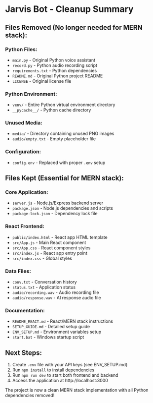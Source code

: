 # Jarvis Bot - Cleanup Summary

## Files Removed (No longer needed for MERN stack):

### Python Files:
- `main.py` - Original Python voice assistant
- `record.py` - Python audio recording script
- `requirements.txt` - Python dependencies
- `README.md` - Original Python project README
- `LICENSE` - Original license file

### Python Environment:
- `venv/` - Entire Python virtual environment directory
- `__pycache__/` - Python cache directory

### Unused Media:
- `media/` - Directory containing unused PNG images
- `audio/empty.txt` - Empty placeholder file

### Configuration:
- `config.env` - Replaced with proper `.env` setup

## Files Kept (Essential for MERN stack):

### Core Application:
- `server.js` - Node.js/Express backend server
- `package.json` - Node.js dependencies and scripts
- `package-lock.json` - Dependency lock file

### React Frontend:
- `public/index.html` - React app HTML template
- `src/App.js` - Main React component
- `src/App.css` - React component styles
- `src/index.js` - React app entry point
- `src/index.css` - Global styles

### Data Files:
- `conv.txt` - Conversation history
- `status.txt` - Application status
- `audio/recording.wav` - Audio recording file
- `audio/response.wav` - AI response audio file

### Documentation:
- `README_REACT.md` - React/MERN stack instructions
- `SETUP_GUIDE.md` - Detailed setup guide
- `ENV_SETUP.md` - Environment variables setup
- `start.bat` - Windows startup script

## Next Steps:
1. Create `.env` file with your API keys (see ENV_SETUP.md)
2. Run `npm install` to install dependencies
3. Run `npm run dev` to start both frontend and backend
4. Access the application at http://localhost:3000

The project is now a clean MERN stack implementation with all Python dependencies removed!

